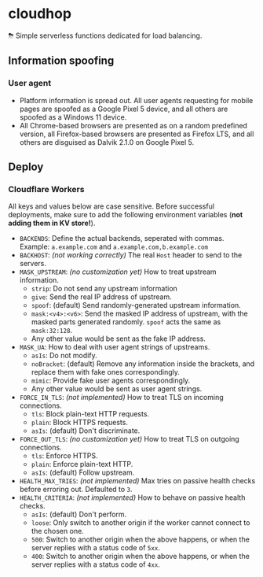 # cloudhop
⛈ Simple serverless functions dedicated for load balancing.

## Information spoofing
### User agent
* Platform information is spread out. All user agents requesting for mobile pages are spoofed as a Google Pixel 5 device, and all others are spoofed as a Windows 11 device.
* All Chrome-based browsers are presented as on a random predefined version, all Firefox-based browsers are presented as Firefox LTS, and all others are disguised as Dalvik 2.1.0 on Google Pixel 5.

## Deploy
### Cloudflare Workers
All keys and values below are case sensitive. Before successful deployments, make sure to add the following environment variables (**not adding them in KV store!**).

* `BACKENDS`: Define the actual backends, seperated with commas. Example: `a.example.com` and `a.example.com,b.example.com`
* `BACKHOST`: _(not working correctly)_ The real `Host` header to send to the servers.
* `MASK_UPSTREAM`: _(no customization yet)_ How to treat upstream information.
  * `strip`: Do not send any upstream information
  * `give`: Send the real IP address of upstream.
  * `spoof`: (default) Send randomly-generated upstream information.
  * `mask:<v4>:<v6>`: Send the masked IP address of upstream, with the masked parts generated randomly. `spoof` acts the same as `mask:32:128`.
  * Any other value would be sent as the fake IP address.
* `MASK_UA`: How to deal with user agent strings of upstreams.
  * `asIs`: Do not modify.
  * `noBracket`: (default) Remove any information inside the brackets, and replace them with fake ones correspondingly.
  * `mimic`: Provide fake user agents correspondingly.
  * Any other value would be sent as user agent strings.
* `FORCE_IN_TLS`: _(not implemented)_ How to treat TLS on incoming connections.
  * `tls`: Block plain-text HTTP requests.
  * `plain`: Block HTTPS requests.
  * `asIs`: (default) Don't discriminate.
* `FORCE_OUT_TLS`: _(no customization yet)_ How to treat TLS on outgoing connections.
  * `tls`: Enforce HTTPS.
  * `plain`: Enforce plain-text HTTP.
  * `asIs`: (default) Follow upstream.
* `HEALTH_MAX_TRIES`: _(not implemented)_ Max tries on passive health checks before erroring out. Defaulted to `3`.
* `HEALTH_CRITERIA`: _(not implemented)_ How to behave on passive health checks.
  * `asIs`: (default) Don't perform.
  * `loose`: Only switch to another origin if the worker cannot connect to the chosen one.
  * `500`: Switch to another origin when the above happens, or when the server replies with a status code of `5xx`.
  * `400`: Switch to another origin when the above happens, or when the server replies with a status code of `4xx`.

